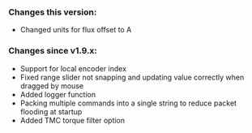 ### Changes this version:
- Changed units for flux offset to A

### Changes since v1.9.x:
- Support for local encoder index
- Fixed range slider not snapping and updating value correctly when dragged by mouse
- Added logger function
- Packing multiple commands into a single string to reduce packet flooding at startup
- Added TMC torque filter option